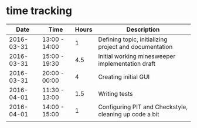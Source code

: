 # time tracking

|    Date    |      Time     | Hours |                      Description                       |
|------------|---------------|-------|--------------------------------------------------------|
| 2016-03-31 | 13:00 - 14:00 |     1 | Defining topic, initializing project and documentation |
| 2016-03-31 | 15:00 - 19:30 |   4.5 | Initial working minesweeper implementation draft       |
| 2016-03-31 | 20:00 - 00:00 |     4 | Creating initial GUI                                   |
| 2016-04-01 | 11:30 - 13:00 |   1.5 | Writing tests                                          |
| 2016-04-01 | 14:00 - 15:00 |     1 | Configuring PIT and Checkstyle, cleaning up code a bit |
|            |               |       |                                                        |

